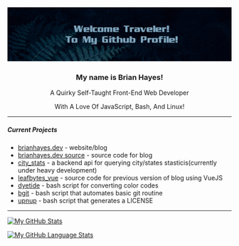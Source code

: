 <!-- [alt text]("./assets/leaves_banner.png") -->
<img src="https://raw.githubusercontent.com/tomit4/tomit4/main/assets/leaves_banner.png">
<h3 align="center">My name is Brian Hayes!</h3>
<p align="center">A Quirky Self-Taught Front-End Web Developer</p>
<p align="center">With A Love Of JavaScript, Bash, And Linux!</p>

---

##### Current Projects

- [brianhayes.dev](https://brianhayes.dev) - website/blog
- [brianhayes.dev source](https://github.com/tomit4/brianhayes.dev) - source code for blog
- [city_stats](https://github.com/tomit4/city_stats_v2) - a backend api for querying city/states stasticis(currently under heavy development)
- [leafbytes_vue](https://github.com/tomit4/leafbytes_vue) - source code for previous version of blog using VueJS
- [dyetide](https://github.com/tomit4/dyetide) - bash script for converting color codes
- [bgit](https://github.com/tomit4/bgit) - bash script that automates basic git routine
- [upnup](https://github.com/tomit4/upnup) - bash script that generates a LICENSE

---

[![My GitHub Stats](https://github-readme-stats.vercel.app/api/?username=tomit4&count_private=true&theme=transparent&showicons=true&hide_rank=true&hide_title=true&disable_animations=true)]()

[![My GitHub Language Stats](https://github-readme-stats.vercel.app/api/top-langs/?username=tomit4&langs_count=6&theme=transparent&hide_title=true&layout=compact)]()
